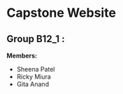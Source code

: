 # Capstone Website

## Group B12_1 : 

**Members:**
- Sheena Patel 
- Ricky Miura 
- Gita Anand 

<!-- https://sheenapatel262.github.io/capstone_website/ -->

